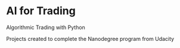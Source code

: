 # AI for Trading
Algorithmic Trading with Python

Projects created to complete the Nanodegree program from Udacity
